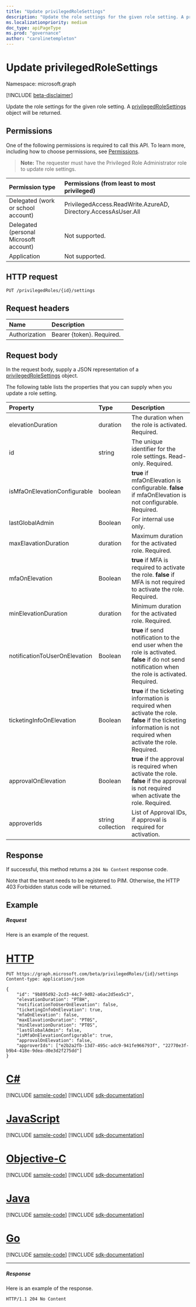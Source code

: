 ```yaml
---
title: "Update privilegedRoleSettings"
description: "Update the role settings for the given role setting. A privilegedRoleSettings object will be returned."
ms.localizationpriority: medium
doc_type: apiPageType
ms.prod: "governance"
author: "carolinetempleton"
---
```


# Update privilegedRoleSettings

Namespace: microsoft.graph

[!INCLUDE [beta-disclaimer](../../includes/beta-disclaimer.md)]

Update the role settings for the given role setting. A [privilegedRoleSettings](../resources/privilegedrolesettings.md) object will be returned.
## Permissions

One of the following permissions is required to call this API. To learn more, including how to choose permissions, see [Permissions](/graph/permissions-reference).

>**Note:** The requester must have the Privileged Role Administrator role to update role settings. 

|Permission type      | Permissions (from least to most privileged)              |
|:--------------------|:---------------------------------------------------------|
|Delegated (work or school account) | PrivilegedAccess.ReadWrite.AzureAD, Directory.AccessAsUser.All    |
|Delegated (personal Microsoft account) | Not supported.    |
|Application | Not supported. |

## HTTP request
<!-- { "blockType": "ignored" } -->
```http
PUT /privilegedRoles/{id}/settings
```

## Request headers
| Name      |Description|
|:----------|:----------|
| Authorization  | Bearer {token}. Required. |

## Request body
In the request body, supply a JSON representation of a [privilegedRoleSettings](../resources/privilegedrolesettings.md) object.

The following table lists the properties that you can supply when you update a role setting.

|Property|Type|Description|
|:---------------|:--------|:----------|
|elevationDuration|duration|The duration when the role is activated. Required.|
|id|string|The unique identifier for the role settings. Read-only. Required.|
|isMfaOnElevationConfigurable|boolean|**true** if mfaOnElevation is configurable. **false** if mfaOnElevation is not configurable. Required.|
|lastGlobalAdmin|Boolean|For internal use only.|
|maxElavationDuration|duration|Maximum duration for the activated role. Required.|
|mfaOnElevation|Boolean|**true** if MFA is required to activate the role. **false** if MFA is not required to activate the role. Required.|
|minElevationDuration|duration|Minimum duration for the activated role. Required.|
|notificationToUserOnElevation|Boolean|**true** if send notification to the end user when the role is activated. **false** if do not send notification when the role is activated. Required.|
|ticketingInfoOnElevation|Boolean|**true** if the ticketing information is required when activate the role. **false** if the ticketing information is not required when activate the role. Required.|
|approvalOnElevation|Boolean|**true** if the approval is required when activate the role. **false** if the approval is not required when activate the role. Required.|
|approverIds|string collection|List of Approval IDs, if approval is required for activation.|

## Response

If successful, this method returns a `204 No Content` response code.

Note that the tenant needs to be registered to PIM. Otherwise, the HTTP 403 Forbidden status code will be returned.
## Example
##### Request
Here is an example of the request.

# [HTTP](#tab/http)
<!-- {
  "blockType": "request",
  "name": "put_privilegedrolesettings"
}-->
```http
PUT https://graph.microsoft.com/beta/privilegedRoles/{id}/settings
Content-type: application/json

{
    "id": "9b895d92-2cd3-44c7-9d02-a6ac2d5ea5c3",
    "elevationDuration": "PT8H",
    "notificationToUserOnElevation": false,
    "ticketingInfoOnElevation": true,
    "mfaOnElevation": false,
    "maxElavationDuration": "PT0S",
    "minElevationDuration": "PT0S",
    "lastGlobalAdmin": false,
    "isMfaOnElevationConfigurable": true,
    "approvalOnElevation": false,
    "approverIds": ["e2b2a2fb-13d7-495c-adc9-941fe966793f", "22770e3f-b9b4-418e-9dea-d0e3d2f275dd"]
}
```
# [C#](#tab/csharp)
[!INCLUDE [sample-code](../includes/snippets/csharp/put-privilegedrolesettings-csharp-snippets.md)]
[!INCLUDE [sdk-documentation](../includes/snippets/snippets-sdk-documentation-link.md)]

# [JavaScript](#tab/javascript)
[!INCLUDE [sample-code](../includes/snippets/javascript/put-privilegedrolesettings-javascript-snippets.md)]
[!INCLUDE [sdk-documentation](../includes/snippets/snippets-sdk-documentation-link.md)]

# [Objective-C](#tab/objc)
[!INCLUDE [sample-code](../includes/snippets/objc/put-privilegedrolesettings-objc-snippets.md)]
[!INCLUDE [sdk-documentation](../includes/snippets/snippets-sdk-documentation-link.md)]

# [Java](#tab/java)
[!INCLUDE [sample-code](../includes/snippets/java/put-privilegedrolesettings-java-snippets.md)]
[!INCLUDE [sdk-documentation](../includes/snippets/snippets-sdk-documentation-link.md)]

# [Go](#tab/go)
[!INCLUDE [sample-code](../includes/snippets/go/put-privilegedrolesettings-go-snippets.md)]
[!INCLUDE [sdk-documentation](../includes/snippets/snippets-sdk-documentation-link.md)]

---

##### Response
Here is an example of the response.
<!-- {
  "blockType": "response",
  "truncated": true
}-->
```http
HTTP/1.1 204 No Content
```

<!-- uuid: 8fcb5dbc-d5aa-4681-8e31-b001d5168d79
2015-10-25 14:57:30 UTC -->
<!--
{
  "type": "#page.annotation",
  "description": "Update privilegedRoleSettings",
  "keywords": "",
  "section": "documentation",
  "tocPath": "",
  "suppressions": [
  ]
}
-->


